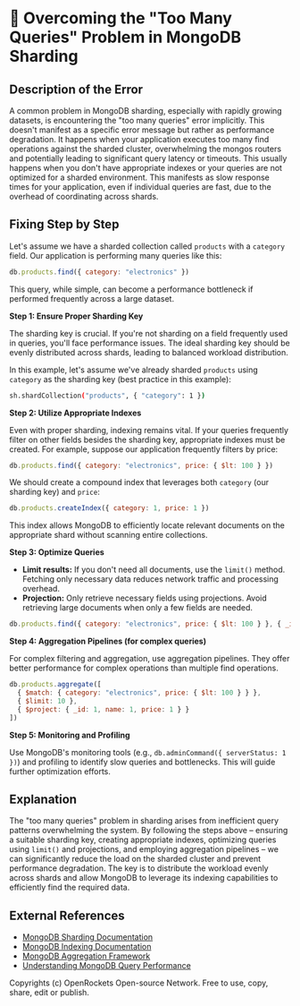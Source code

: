 # 🐞 Overcoming the "Too Many Queries" Problem in MongoDB Sharding


## Description of the Error

A common problem in MongoDB sharding, especially with rapidly growing datasets, is encountering the "too many queries" error implicitly.  This doesn't manifest as a specific error message but rather as performance degradation. It happens when your application executes too many find operations against the sharded cluster, overwhelming the mongos routers and potentially leading to significant query latency or timeouts. This usually happens when you don't have appropriate indexes or your queries are not optimized for a sharded environment.  This manifests as slow response times for your application, even if individual queries are fast, due to the overhead of coordinating across shards.


## Fixing Step by Step

Let's assume we have a sharded collection called `products` with a `category` field. Our application is performing many queries like this:

```javascript
db.products.find({ category: "electronics" })
```

This query, while simple, can become a performance bottleneck if performed frequently across a large dataset.

**Step 1:  Ensure Proper Sharding Key**

The sharding key is crucial. If you're not sharding on a field frequently used in queries, you'll face performance issues.  The ideal sharding key should be evenly distributed across shards, leading to balanced workload distribution.

In this example, let's assume we've already sharded `products` using `category` as the sharding key (best practice in this example):

```bash
sh.shardCollection("products", { "category": 1 })
```

**Step 2:  Utilize Appropriate Indexes**

Even with proper sharding, indexing remains vital.  If your queries frequently filter on other fields besides the sharding key, appropriate indexes must be created. For example, suppose our application frequently filters by price:

```javascript
db.products.find({ category: "electronics", price: { $lt: 100 } })
```


We should create a compound index that leverages both `category` (our sharding key) and `price`:

```javascript
db.products.createIndex({ category: 1, price: 1 })
```

This index allows MongoDB to efficiently locate relevant documents on the appropriate shard without scanning entire collections.


**Step 3:  Optimize Queries**

* **Limit results:** If you don't need all documents, use the `limit()` method.  Fetching only necessary data reduces network traffic and processing overhead.
* **Projection:** Only retrieve necessary fields using projections.  Avoid retrieving large documents when only a few fields are needed.


```javascript
db.products.find({ category: "electronics", price: { $lt: 100 } }, { _id: 1, name: 1, price: 1 }).limit(10);
```


**Step 4:  Aggregation Pipelines (for complex queries)**

For complex filtering and aggregation, use aggregation pipelines. They offer better performance for complex operations than multiple find operations.


```javascript
db.products.aggregate([
  { $match: { category: "electronics", price: { $lt: 100 } } },
  { $limit: 10 },
  { $project: { _id: 1, name: 1, price: 1 } }
])
```

**Step 5:  Monitoring and Profiling**

Use MongoDB's monitoring tools (e.g., `db.adminCommand({ serverStatus: 1 })`) and profiling to identify slow queries and bottlenecks.  This will guide further optimization efforts.



## Explanation

The "too many queries" problem in sharding arises from inefficient query patterns overwhelming the system. By following the steps above – ensuring a suitable sharding key, creating appropriate indexes, optimizing queries using `limit()` and projections, and employing aggregation pipelines – we can significantly reduce the load on the sharded cluster and prevent performance degradation.  The key is to distribute the workload evenly across shards and allow MongoDB to leverage its indexing capabilities to efficiently find the required data.


## External References

* [MongoDB Sharding Documentation](https://www.mongodb.com/docs/manual/sharding/)
* [MongoDB Indexing Documentation](https://www.mongodb.com/docs/manual/indexes/)
* [MongoDB Aggregation Framework](https://www.mongodb.com/docs/manual/aggregation/)
* [Understanding MongoDB Query Performance](https://www.mongodb.com/blog/post/understanding-mongodb-query-performance)


Copyrights (c) OpenRockets Open-source Network. Free to use, copy, share, edit or publish.

